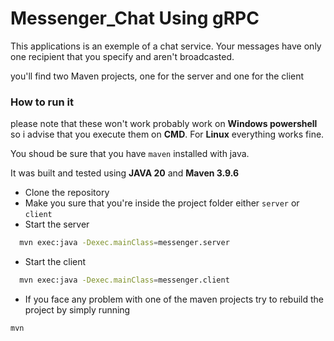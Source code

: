 # Messenger_Chat Using gRPC 

This applications is an exemple of a chat service. Your messages have only one recipient that you specify and aren't broadcasted.

you'll find two Maven projects, one for the server and one for the client

### How to run it

please note that these won't work probably work on **Windows powershell** so i advise that you execute them on **CMD**.
For **Linux** everything works fine.

You shoud be sure that you have `maven` installed with java.

It was built and tested using **JAVA 20** and **Maven 3.9.6**

- Clone the repository
- Make you sure that you're inside the project folder either `server` or `client`
- Start the server
```bash
  mvn exec:java -Dexec.mainClass=messenger.server
```
- Start the client
```bash
  mvn exec:java -Dexec.mainClass=messenger.client
```
- If you face any problem with one of the maven projects try to rebuild the project by simply running 
```bash
mvn
```
